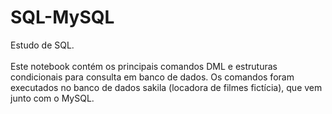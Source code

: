 # SQL-MySQL
Estudo de SQL.
<br>
<br>
Este notebook contém os principais comandos DML e estruturas condicionais para consulta em banco de dados.
Os comandos foram executados no banco de dados sakila (locadora de filmes fictícia), que vem junto com o MySQL.
